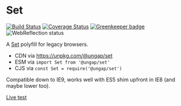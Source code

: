 # Set

[![Build Status](https://travis-ci.com/ungap/set.svg?branch=master)](https://travis-ci.com/ungap/set) [![Coverage Status](https://coveralls.io/repos/github/ungap/set/badge.svg?branch=master)](https://coveralls.io/github/ungap/set?branch=master) [![Greenkeeper badge](https://badges.greenkeeper.io/ungap/set.svg)](https://greenkeeper.io/) ![WebReflection status](https://offline.report/status/webreflection.svg)

A [Set](https://developer.mozilla.org/en-US/docs/Web/JavaScript/Reference/Global_Objects/Set) polyfill for legacy browsers.

  * CDN via https://unpkg.com/@ungap/set
  * ESM via `import Set from '@ungap/set'`
  * CJS via `const Set = require('@ungap/set')`

Compatible down to IE9, works well with ES5 shim upfront in IE8 (and maybe lower too).

[Live test](https://ungap.github.io/set/test/)
